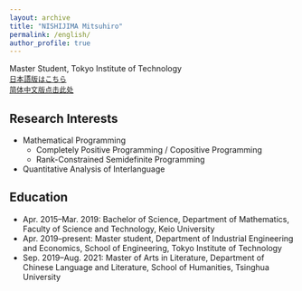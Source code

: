 ```yaml
---
layout: archive
title: "NISHIJIMA Mitsuhiro"
permalink: /english/
author_profile: true
---
```

Master Student, Tokyo Institute of Technology<br>
<span style="font-size: 90%;">[日本語版はこちら](https://xidaogy.github.io)<br>
 [简体中文版点击此处](https://xidaogy.github.io/chinese/)</span>

## Research Interests
  - Mathematical Programming
    - Completely Positive Programming / Copositive Programming
    - Rank-Constrained Semidefinite Programming
  - Quantitative Analysis of Interlanguage

## Education
- Apr. 2015–Mar. 2019: Bachelor of Science, Department of Mathematics, Faculty of Science and Technology, Keio University
- Apr. 2019–present: Master student, Department of Industrial Engineering and Economics, School of Engineering, Tokyo Institute of Technology
- Sep. 2019–Aug. 2021: Master of Arts in Literature, Department of Chinese Language and Literature, School of Humanities, Tsinghua University
